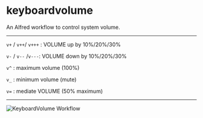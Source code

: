 # keyboardvolume


An Alfred workflow to control system volume.

------------------

`v+` / `v++`/ `v+++` : VOLUME up by 10%/20%/30%

`v-` / `v--` /`v---`: VOLUME down by 10%/20%/30%

`v^` : maximum volume (100%)

`v_` : minimum volume (mute)

`v=` : mediate VOLUME (50% maximum)

----------------

![KeyboardVolume Workflow](https://cloud.githubusercontent.com/assets/758925/9287793/f7aa0998-435a-11e5-93ee-59137b224184.png)
